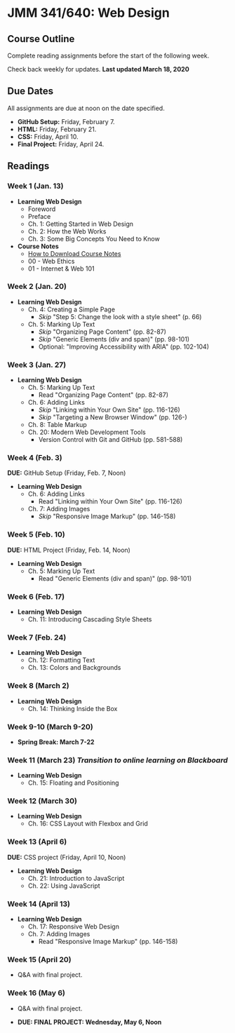 # JMM 341/640: Web Design
## Course Outline

Complete reading assignments before the start of the following week.

Check back weekly for updates. **Last updated March 18, 2020**

## Due Dates

All assignments are due at noon on the date specified.

- **GitHub Setup:** Friday, February 7.
- **HTML:** Friday, February 21.
- **CSS:** Friday, April 10.
- **Final Project:** Friday, April 24.


## Readings

### Week 1 (Jan. 13)

- **Learning Web Design**
  - Foreword
  - Preface
  - Ch. 1: Getting Started in Web Design
  - Ch. 2: How the Web Works
  - Ch. 3: Some Big Concepts You Need to Know
- **Course Notes**
  - [How to Download Course Notes](https://github.com/umiami-web-design/course-notes)
  - 00 - Web Ethics
  - 01 - Internet & Web 101


### Week 2 (Jan. 20)

- **Learning Web Design**
  - Ch. 4: Creating a Simple Page
    - *Skip* "Step 5: Change the look with a style sheet" (p. 66)
  - Ch. 5: Marking Up Text
    - *Skip* "Organizing Page Content" (pp. 82-87)
    - *Skip* "Generic Elements (div and span)" (pp. 98-101)
    - Optional: "Improving Accessibility with ARIA" (pp. 102-104)


### Week 3 (Jan. 27)

- **Learning Web Design**
  - Ch. 5: Marking Up Text
    - Read "Organizing Page Content" (pp. 82-87)
  - Ch. 6: Adding Links
    - *Skip* "Linking within Your Own Site" (pp. 116-126)
    - *Skip* "Targeting a New Browser Window" (pp. 126-)
  - Ch. 8: Table Markup
  - Ch. 20: Modern Web Development Tools
    - Version Control with Git and GitHub (pp. 581-588)


### Week 4 (Feb. 3)

**DUE:** GitHub Setup (Friday, Feb. 7, Noon)

- **Learning Web Design**
  - Ch. 6: Adding Links
    - Read "Linking within Your Own Site" (pp. 116-126)
  - Ch. 7: Adding Images
    - *Skip* "Responsive Image Markup" (pp. 146-158)


### Week 5 (Feb. 10)

**DUE:** HTML Project (Friday, Feb. 14, Noon)

- **Learning Web Design**
  - Ch. 5: Marking Up Text
    - Read "Generic Elements (div and span)" (pp. 98-101)


### Week 6 (Feb. 17)

- **Learning Web Design**
  - Ch. 11: Introducing Cascading Style Sheets


### Week 7 (Feb. 24)

- **Learning Web Design**
  - Ch. 12: Formatting Text
  - Ch. 13: Colors and Backgrounds


### Week 8 (March 2)

- **Learning Web Design**
  - Ch. 14: Thinking Inside the Box


### Week 9-10 (March 9-20)

- **Spring Break: March 7-22**


### Week 11 (March 23) *Transition to online learning on Blackboard*

- **Learning Web Design**
  - Ch. 15: Floating and Positioning


### Week 12 (March 30)

- **Learning Web Design**
  - Ch. 16: CSS Layout with Flexbox and Grid


### Week 13 (April 6)

**DUE:** CSS project (Friday, April 10, Noon)

- **Learning Web Design**
  - Ch. 21: Introduction to JavaScript
  - Ch. 22: Using JavaScript

### Week 14 (April 13)

- **Learning Web Design**
  - Ch. 17: Responsive Web Design
  - Ch. 7: Adding Images
    - Read "Responsive Image Markup" (pp. 146-158)


### Week 15 (April 20)

- Q&A with final project.

### Week 16 (May 6)

- Q&A with final project.

- **DUE: FINAL PROJECT: Wednesday, May 6, Noon**
